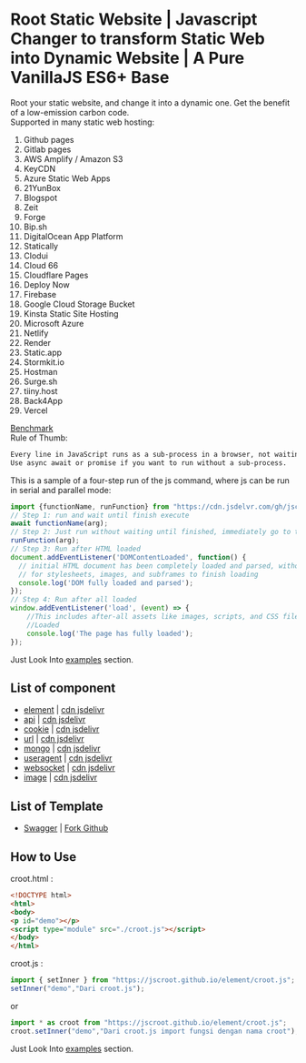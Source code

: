 # Root Static Website | Javascript Changer to transform Static Web into Dynamic Website  | A Pure VanillaJS ES6+ Base

Root your static website, and change it into a dynamic one. Get the benefit of a low-emission carbon code.  
Supported in many static web hosting:
1. Github pages
2. Gitlab pages
3. AWS Amplify / Amazon S3
4. KeyCDN
5. Azure Static Web Apps
6. 21YunBox
7. Blogspot
8. Zeit
9. Forge
10. Bip.sh
11. DigitalOcean App Platform
12. Statically
13. Clodui
14. Cloud 66
15. Cloudflare Pages
16. Deploy Now
17. Firebase
18. Google Cloud Storage Bucket
19. Kinsta Static Site Hosting
20. Microsoft Azure
21. Netlify
22. Render
23. Static.app
24. Stormkit.io
25. Hostman
26. Surge.sh
27. tiiny.host
28. Back4App
29. Vercel

[Benchmark](https://krausest.github.io/js-framework-benchmark/current.html)  
Rule of Thumb:  
```txt
Every line in JavaScript runs as a sub-process in a browser, not waiting.
Use async await or promise if you want to run without a sub-process.
```
This is a sample of a four-step run of the js command, where js can be run in serial and parallel mode:
```js
import {functionName, runFunction} from "https://cdn.jsdelvr.com/gh/jscroot/croot.js";
// Step 1: run and wait until finish execute
await functionName(arg);
// Step 2: Just run without waiting until finished, immediately go to the next step
runFunction(arg);
// Step 3: Run after HTML loaded
document.addEventListener('DOMContentLoaded', function() {
  // initial HTML document has been completely loaded and parsed, without waiting
  // for stylesheets, images, and subframes to finish loading
  console.log('DOM fully loaded and parsed');
});
// Step 4: Run after all loaded
window.addEventListener('load', (event) => {
    //This includes after-all assets like images, scripts, and CSS files.
    //Loaded
    console.log('The page has fully loaded');
});
```
Just Look Into [examples](./examples/) section.

## List of component

* [element](https://jscroot.github.io/element/croot.js) | [cdn jsdelivr](https://cdn.jsdelivr.net/gh/jscroot/element/)
* [api](https://jscroot.github.io/api/croot.js) | [cdn jsdelivr](https://cdn.jsdelivr.net/gh/jscroot/api/)
* [cookie](https://jscroot.github.io/cookie/croot.js) | [cdn jsdelivr](https://cdn.jsdelivr.net/gh/jscroot/cookie/)
* [url](https://jscroot.github.io/url/croot.js) | [cdn jsdelivr](https://cdn.jsdelivr.net/gh/jscroot/url/)
* [mongo](https://jscroot.github.io/mongo/croot.js) | [cdn jsdelivr](https://cdn.jsdelivr.net/gh/jscroot/mongo/)
* [useragent](https://jscroot.github.io/useragent/croot.js) | [cdn jsdelivr](https://cdn.jsdelivr.net/gh/jscroot/useragent/)
* [websocket](https://jscroot.github.io/websocket/croot.js) | [cdn jsdelivr](https://cdn.jsdelivr.net/gh/jscroot/websocket/)
* [image](https://jscroot.github.io/image/croot.js) | [cdn jsdelivr](https://cdn.jsdelivr.net/gh/jscroot/image/)

## List of Template

* [Swagger](https://jscroot.github.io/swagger/) | [Fork Github](https://github.com/jscroot/swagger)

## How to Use

croot.html :

```html
<!DOCTYPE html>
<html>
<body>
<p id="demo"></p>
<script type="module" src="./croot.js"></script>
</body>
</html>
```

croot.js :

```js
import { setInner } from "https://jscroot.github.io/element/croot.js";
setInner("demo","Dari croot.js");
```
or
```js
import * as croot from "https://jscroot.github.io/element/croot.js";
croot.setInner("demo","Dari croot.js import fungsi dengan nama croot");
```

Just Look Into [examples](./examples/) section.
